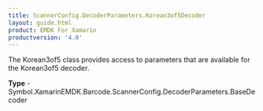 ```yaml
---
title: ScannerConfig.DecoderParameters.Korean3of5Decoder
layout: guide.html 
product: EMDK For Xamarin 
productversion: '4.0' 
---
```

The Korean3of5 class provides access to parameters that are available for the Korean3of5 decoder.

**Type** - Symbol.XamarinEMDK.Barcode.ScannerConfig.DecoderParameters.BaseDecoder



